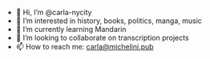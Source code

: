 - 👋 Hi, I’m @carla-nycity
- 👀 I’m interested in history, books, politics, manga, music
- 🌱 I’m currently learning Mandarin
- 💞️ I’m looking to collaborate on transcription projects
- 📫 How to reach me: carla@michelini.pub

<!---
carla-nycity/carla-nycity is a ✨ special ✨ repository because its `README.md` (this file) appears on your GitHub profile.
You can click the Preview link to take a look at your changes.
--->
